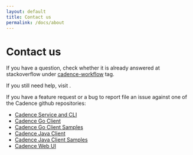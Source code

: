 ```yaml
---
layout: default
title: Contact us
permalink: /docs/about
---
```


# Contact us

If you have a question, check whether it is already answered at stackoverflow under [cadence-workflow](https://stackoverflow.com/questions/tagged/cadence-workflow) tag.

If you still need help, visit <slack-link />.

If you have a feature request or a bug to report file an issue against one of the Cadence github repositories:

* [Cadence Service and CLI](https://github.com/cadence-workflow/cadence)
* [Cadence Go Client](https://github.com/cadence-workflow/cadence-go-client)
* [Cadence Go Client Samples](https://github.com/cadence-workflow/cadence-samples)
* [Cadence Java Client](https://github.com/uber-java/cadence-client)
* [Cadence Java Client Samples](https://github.com/cadence-workflow/cadence-java-samples)
* [Cadence Web UI](https://github.com/cadence-workflow/cadence-web)
